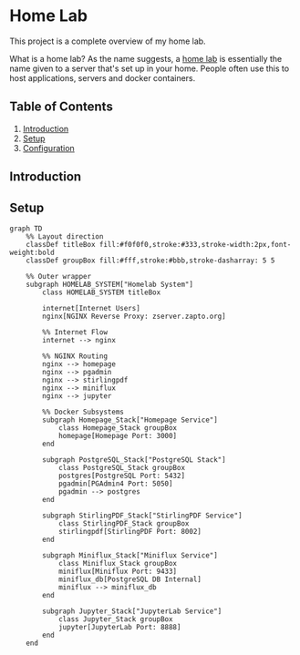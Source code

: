 # Home Lab

This project is a complete overview of my home lab.

What is a home lab? As the name suggests, a [home lab](https://linuxhandbook.com/homelab/) is essentially the name given to a server that's set up in your home. People often use this to host applications, servers and docker containers.

## Table of Contents

1. [Introduction](#introduction)
2. [Setup](#setup)
3. [Configuration](#configuration)

## Introduction

## Setup


```mermaid
graph TD
    %% Layout direction
    classDef titleBox fill:#f0f0f0,stroke:#333,stroke-width:2px,font-weight:bold
    classDef groupBox fill:#fff,stroke:#bbb,stroke-dasharray: 5 5

    %% Outer wrapper
    subgraph HOMELAB_SYSTEM["Homelab System"]
        class HOMELAB_SYSTEM titleBox

        internet[Internet Users]
        nginx[NGINX Reverse Proxy: zserver.zapto.org]

        %% Internet Flow
        internet --> nginx

        %% NGINX Routing
        nginx --> homepage
        nginx --> pgadmin
        nginx --> stirlingpdf
        nginx --> miniflux
        nginx --> jupyter

        %% Docker Subsystems
        subgraph Homepage_Stack["Homepage Service"]
            class Homepage_Stack groupBox
            homepage[Homepage Port: 3000]
        end

        subgraph PostgreSQL_Stack["PostgreSQL Stack"]
            class PostgreSQL_Stack groupBox
            postgres[PostgreSQL Port: 5432]
            pgadmin[PGAdmin4 Port: 5050]
            pgadmin --> postgres
        end

        subgraph StirlingPDF_Stack["StirlingPDF Service"]
            class StirlingPDF_Stack groupBox
            stirlingpdf[StirlingPDF Port: 8002]
        end

        subgraph Miniflux_Stack["Miniflux Service"]
            class Miniflux_Stack groupBox
            miniflux[Miniflux Port: 9433]
            miniflux_db[PostgreSQL DB Internal]
            miniflux --> miniflux_db
        end

        subgraph Jupyter_Stack["JupyterLab Service"]
            class Jupyter_Stack groupBox
            jupyter[JupyterLab Port: 8888]
        end
    end

```
